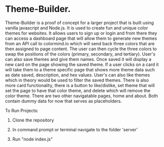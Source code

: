 # Theme-Builder.
Theme-Builder is a proof of concept for a larger project that is built using vanilla javascript and Node.js. It is used to create fun and unique color themes for websites. It allows users to sign up or login and from there they can access a dashboard page that will allow them to generate new themes from an API call to colormind.io which will send back three colors that are then assigned to page content. The user can then cycle the three colors to swap the positions of the colors (primary, secondary, and tertiary). User's can also save themes and give them names. Once saved it will display a new card on the page showing the saved theme. If a user clicks on a card it will take them to a theme specific page that shows more theme data such as date saved, description, and hex values. User's can also like themes which in theory would be used to filter the saved themes. There is also more card functionality, there is a button to like/dislike, set theme that will set the page to have that color theme, and delete which will remove the color theme. There are two other navigatable pages, home and about. Both contain dummy data for now that serves as placeholders. 

To Run Projects:
1. Clone the repository

2. In command prompt or terminal navigate to the folder 'server'

3. Run "node index.js"
